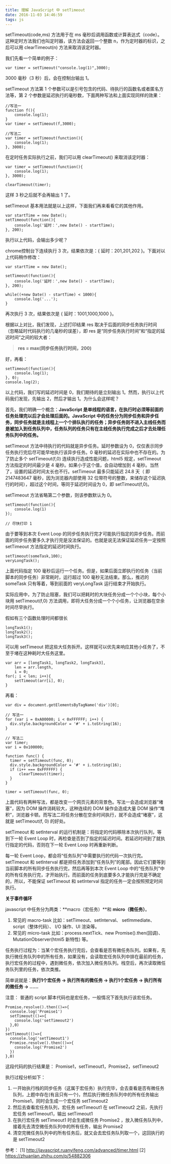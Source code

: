```yaml
---
title: 理解 JavaScript 中 setTimeout
date: 2016-11-03 14:46:59
tags: js
---
```


setTimeout(code,ms) 方法用于在 ms 毫秒后调用函数或计算表达式（code）。这种定时方法我们也叫定时器，该方法会返回一个整数 n，作为定时器的标识，之后可以用 clearTimeout(n) 方法来取消该定时器。

<!-- more -->

我们先看一个简单的例子：

```
var timer = setTimeout("console.log(1)",3000);
```
3000 毫秒（3 秒）后，会在控制台输出 1。

setTimeout 方法第 1 个参数可以是引号包含的代码、待执行的函数名或者匿名方法等，第 2 个参数是延迟执行的毫秒数，下面两种写法和上面实现同样的效果：

```
//写法一
function f(){
    console.log(1);
}
var timer = setTimeout(f,3000);

//写法二
var timer = setTimeout(function(){
    console.log(1);
}, 3000);
```

在定时任务实际执行之前，我们可以用 clearTimeout() 来取消该定时器：

```
var timer = setTimeout(function(){
    console.log(1);
}, 3000);

clearTimeout(timer);
```

这样 3 秒之后就不会再输出 1 了。

setTimeout 基本用法就是以上这样，下面我们再来看看它的其他作用。

```
var startTime = new Date();
setTimeout(function(){
    console.log('延时：',new Date() - startTime);
}, 200);
```

执行以上代码，会输出多少呢？

chrome控制台下连续执行 3 次，结果依次是：{ 延时：201,201,202 }。下面对以上代码稍作修改：

```
var startTime = new Date();

setTimeout(function(){
    console.log('延时：',new Date() - startTime);
}, 200);

while((+new Date() - startTime) < 1000){
    console.log('...');
}
```

再次执行 3 次，结果依次是  { 延时：1001,1000,1000 }。

根据以上对比，我们发现，上述打印结果 res 取决于后面的同步任务执行时间（忽略延时代码执行的几毫秒的误差），即 res 是“同步任务执行时间”和“指定的延迟时间”之间的较大者：

> **res = max(同步任务执行时间，200)**

好，再看：

```
setTimeout(function(){
    console.log(1);
}, 0);
console.log(2);
```

以上代码，我们写的延迟时间是 0，我们期待的是立刻输出 1。然而，执行以上代码我们发现，先输出 2，然后才输出 1。为什么会这样呢？

首先，我们明确一个概念：**JavaScript 是单线程的语言，在执行时必须等前面的任务处理完以后才会处理后面的。JavaScript 中的任务分为同步任务和异步任务，同步任务就是主线程上一个个排队执行的任务；异步任务则不进入主线任务而是被加入到任务队列中，任务队列的任务只有在主线任务执行完成之后才去处理任务队列中的任务。**

setTimeout 方法中待执行的代码就是异步任务。延时参数设为 0，仅仅表示同步任务执行完后尽可能早地执行该异步任务。0 毫秒的延迟在实际中也不存在的。为了防止多个 setTimeout(f,0) 连续执行造成性能问题，html5 规定，setTimeout 方法指定的时间最少是 4 毫秒。如果小于这个值，会自动增加到 4 毫秒。当然了，设置的延迟时间太长也不行。setTimeout 最多只能延迟 24.8 天（ 即 2147483647 毫秒，因为浏览器内部使用 32 位带符号的整数，来储存这个延迟执行的时间），超过这个时间，等同于延迟时间设为 0，即 setTimeout(f,0)。

setTimeout 方法省略第二个参数，则该参数默认为 0。

```
setTimeout(function(){
    console.log(1)
});

// 尽快打印 1
```

由于要等到本次 Event Loop 的同步任务执行完才可能执行指定的异步任务。而前面的同步任务要多久才执行完是没法保证的。也就是说无法保证延迟任务一定按照 setTimeout 方法指定的延迟时间执行。

```
setTimeout(someTask,100);
veryLongTask();
```

上面代码指定 100 毫秒后运行一个任务。但是，如果后面立即执行的任务（当前脚本的同步任务）非常耗时，运行超过 100 毫秒无法结束。那么，推迟的 someTask 只有等着，等到前面的 veryLongTask 运行结束才开始执行。

实际应用中，为了防止阻塞，我们可以把耗时的大块任务分成一个个小块，每个小块用 setTimeout(f,0) 方法调用，即将大任务分成一个个小任务，让浏览器在空余时间尽早执行。

假如有三个函数处理时间都很长

```
longTask1();
longTask2();
longTask3();
```

可以用 setTimeout 把这些大任务拆开。这样就可以优先来响应其他小任务了，不至于堵在这种耗时大任务这里。

```
var arr = [longTask1, longTask2, longTask3],
    len = arr.length,
    i = 0;
for(; i < len; i++){
	setTimeout(arr[i], 0);
}
```

再看：

```
var div = document.getElementsByTagName('div')[0];

// 写法一
for (var i = 0xA00000; i < 0xFFFFFF; i++) {
  div.style.backgroundColor = '#' + i.toString(16);
}

// 写法二
var timer;
var i = 0x100000;

function func() {
  timer = setTimeout(func, 0);
  div.style.backgroundColor = '#' + i.toString(16);
  if (i++ === 0xFFFFFF) {
      clearTimeout(timer);
  } 
}

timer = setTimeout(func, 0);
```

上面代码有两种写法，都是改变一个网页元素的背景色。写法一会造成浏览器“堵塞”，因为 DOM 操作消耗较大，这种连续的 DOM 操作会造成大量 DOM 操作“堆积”，浏览器卡顿。而写法二将任务分散在空余时间执行，就不会造成“堵塞”，这就是 setTimeout(f, 0) 的好处。

setTimeout 和 setInterval 的运行机制是：将指定的代码移除本次执行队列，等到下一轮 Event Loop 时，再检查是否到了指定的延迟时间。若延迟时间到了就执行指定的代码，否则在下一轮 Event Loop 时再重新判断。

每一轮 Event Loop，都会将“任务队列”中需要执行的代码一次执行完。setTimeout 和 setInterval 都是把任务添加到“任务队列”的尾部。因此它们要等到当前脚本的所有同步任务执行完，然后再等到本次 Event Loop 中的“任务队列”中的所有任务执行完，才开始执行。而前面的任务到底要多久才能执行完是不确定的，所以，不能保证 setTimeout 和 setInterval 指定的任务一定会按照预定时间执行。

**关于事件循环**

javascript 中任务分为两类：**macro（宏任务）**和 **micro（微任务）**。

1. 常见的 macro-task 比如：setTimeout、setInterval、 setImmediate、script（整体代码）、 I/O 操作、UI 渲染等。
2. 常见的 micro-task 比如：process.nextTick、new Promise().then(回调)、MutationObserver(html5 新特性) 等。

任务执行过程为：当某个宏任务执行完后，会查看是否有微任务队列。如果有，先执行微任务队列中的所有任务，如果没有，会读取宏任务队列中排在最前的任务，执行宏任务的过程中，遇到微任务，依次加入微任务队列。栈空后，再次读取微任务队列里的任务，依次类推。

简单说就是：**执行1个宏任务 -> 执行所有的微任务 -> 执行1个宏任务 -> 执行所有的微任务 -> ……**

注意： 普通的 script 脚本代码也是宏任务，一般情况下首先执行该宏任务。

```
Promise.resolve().then(()=>{
  console.log('Promise1')
  setTimeout(()=>{
    console.log('setTimeout2')
  },0)
})
setTimeout(()=>{
  console.log('setTimeout1')
  Promise.resolve().then(()=>{
    console.log('Promise2')
  })
},0)
```

这段代码的执行结果是： Promise1，setTimeout1，Promise2，setTimeout2

执行过程分析如下：

1. 一开始执行栈的同步任务（这属于宏任务）执行完毕，会去查看是否有微任务队列，上题中存在(有且只有一个)，然后执行微任务队列中的所有任务输出 Promise1，同时会生成一个宏任务 setTimeout2
2. 然后去查看宏任务队列，宏任务 setTimeout1 在 setTimeout2 之前，先执行宏任务 setTimeout1，输出 setTimeout1
3. 在执行宏任务 setTimeout1 时会生成微任务 Promise2 ，放入微任务队列中，接着先去清空微任务队列中的所有任务，输出 Promise2
4. 清空完微任务队列中的所有任务后，就又会去宏任务队列取一个，这回执行的是 setTimeout2


参考：
[1] http://javascript.ruanyifeng.com/advanced/timer.html
[2] https://zhuanlan.zhihu.com/p/54882306